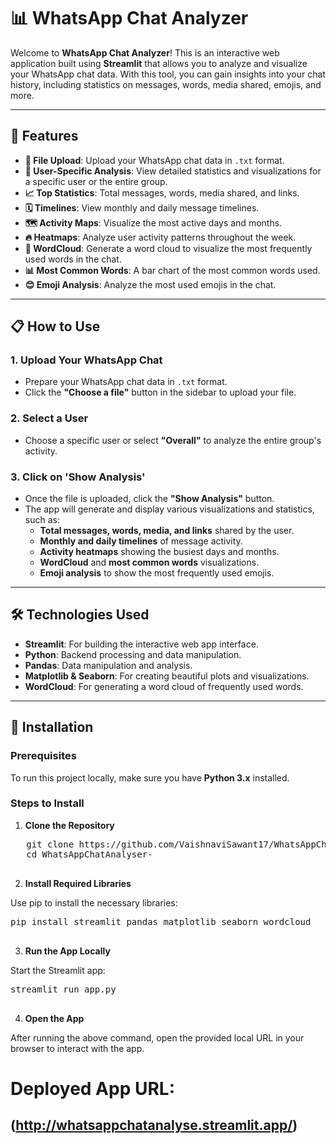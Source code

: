 # 📊 WhatsApp Chat Analyzer

Welcome to **WhatsApp Chat Analyzer**! This is an interactive web application built using **Streamlit** that allows you to analyze and visualize your WhatsApp chat data. With this tool, you can gain insights into your chat history, including statistics on messages, words, media shared, emojis, and more.

---

## 🚀 Features

- **📂 File Upload**: Upload your WhatsApp chat data in `.txt` format.
- **👥 User-Specific Analysis**: View detailed statistics and visualizations for a specific user or the entire group.
- **📈 Top Statistics**: Total messages, words, media shared, and links.
- **🗓️ Timelines**: View monthly and daily message timelines.
- **🗺️ Activity Maps**: Visualize the most active days and months.
- **🔥 Heatmaps**: Analyze user activity patterns throughout the week.
- **💬 WordCloud**: Generate a word cloud to visualize the most frequently used words in the chat.
- **📊 Most Common Words**: A bar chart of the most common words used.
- **😊 Emoji Analysis**: Analyze the most used emojis in the chat.

---

## 📋 How to Use

### 1. **Upload Your WhatsApp Chat**

- Prepare your WhatsApp chat data in `.txt` format.
- Click the **"Choose a file"** button in the sidebar to upload your file.

### 2. **Select a User**

- Choose a specific user or select **"Overall"** to analyze the entire group's activity.

### 3. **Click on 'Show Analysis'**

- Once the file is uploaded, click the **"Show Analysis"** button.
- The app will generate and display various visualizations and statistics, such as:
    - **Total messages, words, media, and links** shared by the user.
    - **Monthly and daily timelines** of message activity.
    - **Activity heatmaps** showing the busiest days and months.
    - **WordCloud** and **most common words** visualizations.
    - **Emoji analysis** to show the most frequently used emojis.

---

## 🛠️ Technologies Used

- **Streamlit**: For building the interactive web app interface.
- **Python**: Backend processing and data manipulation.
- **Pandas**: Data manipulation and analysis.
- **Matplotlib & Seaborn**: For creating beautiful plots and visualizations.
- **WordCloud**: For generating a word cloud of frequently used words.

---

## 🏁 Installation

### Prerequisites

To run this project locally, make sure you have **Python 3.x** installed.

### Steps to Install

1. **Clone the Repository**

 <pre>
   git clone https://github.com/VaishnaviSawant17/WhatsAppChatAnalyser-.git
   cd WhatsAppChatAnalyser-
   </pre>

2. **Install Required Libraries**

Use pip to install the necessary libraries:

<pre>
pip install streamlit pandas matplotlib seaborn wordcloud
 </pre>

3. **Run the App Locally**

Start the Streamlit app:

<pre>
streamlit run app.py
 </pre>

4. **Open the App**

After running the above command, open the provided local URL in your browser to interact with the app.


# Deployed App URL:
## (http://whatsappchatanalyse.streamlit.app/)
